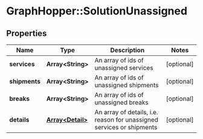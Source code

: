 # GraphHopper::SolutionUnassigned

## Properties
Name | Type | Description | Notes
------------ | ------------- | ------------- | -------------
**services** | **Array&lt;String&gt;** | An array of ids of unassigned services | [optional] 
**shipments** | **Array&lt;String&gt;** | An array of ids of unassigned shipments | [optional] 
**breaks** | **Array&lt;String&gt;** | An array of ids of unassigned breaks | [optional] 
**details** | [**Array&lt;Detail&gt;**](Detail.md) | An array of details, i.e. reason for unassigned services or shipments | [optional] 


